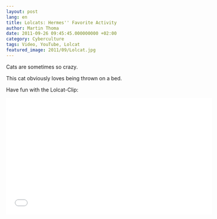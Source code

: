 ```yaml
---
layout: post
lang: en
title: Lolcats: Hermes'' Favorite Activity
author: Martin Thoma
date: 2011-09-26 09:45:45.000000000 +02:00
category: Cyberculture
tags: Video, YouTube, Lolcat
featured_image: 2011/09/Lolcat.jpg
---
```

Cats are sometimes so crazy.

This cat obviously loves being thrown on a bed.

Have fun with the Lolcat-Clip:

<iframe width="560" height="315" src="//www.youtube.com/embed/kYSoy71ib7A?rel=0" frameborder="0" allowfullscreen></iframe>
